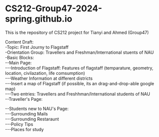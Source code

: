 # CS212-Group47-2024-spring.github.io
This is the repository of CS212 project for Tianyi and Ahmed (Group47)

Content Draft: <br>
-Topic: First Journy to Flagstaff <br>
-Orientation Group: Travellers and Freshman/International stuents of NAU <br>
-Basic Blocks: <br>
--Main Page: <br>
---Introduction of Flagstaff: Features of flagstaff (temparature, geometry, location, civilazation, life comsumption) <br>
---Weather Information at different districts <br>
---Insert a map of Flagstaff (if possible, its an drag-and-drop-able google map) <br>
---Two entries: Travellers and Freshhman/International students of NAU <br>
--Traveller's Page: <br>


--Students new to NAU's Page: <br>
---Surrounding Mails <br>
---Surrounding Restaraunt <br>
---Policy Tips <br>
---Places for study <br>
